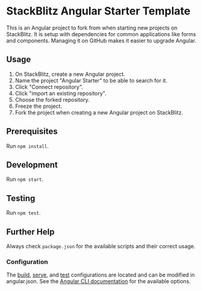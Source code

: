 # StackBlitz Angular Starter Template

This is an Angular project to fork from when starting new projects on StackBlitz. It is setup with dependencies for common applications like forms and components. Managing it on GitHub makes it easier to upgrade Angular.

## Usage

1. On StackBlitz, create a new Angular project.
2. Name the project "Angular Starter" to be able to search for it.
2. Click "Connect repository".
3. Click "import an existing repository".
4. Choose the forked repository.
5. Freeze the project.
6. Fork the project when creating a new Angular project on StackBlitz.

## Prerequisites

Run `npm install`.

## Development

Run `npm start`.

## Testing

Run `npm test`.

## Further Help

Always check `package.json` for the available scripts and their correct usage.

### Configuration

The [build](https://angular.io/cli/build), [serve](https://angular.io/cli/serve), and [test](https://angular.io/cli/test) configurations are located and can be modified in angular.json. See the [Angular CLI documentation](https://angular.io/cli) for the available options.